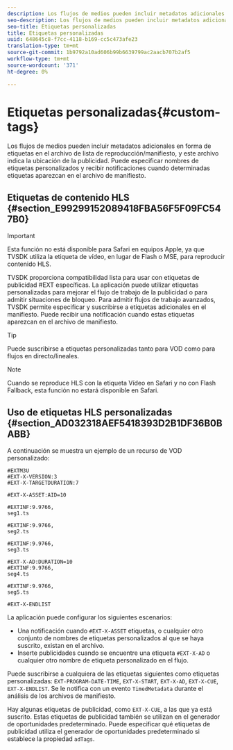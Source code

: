 ```yaml
---
description: Los flujos de medios pueden incluir metadatos adicionales en forma de etiquetas en el archivo de lista de reproducción/manifiesto, y este archivo indica la ubicación de la publicidad. Puede especificar nombres de etiquetas personalizados y recibir notificaciones cuando determinadas etiquetas aparezcan en el archivo de manifiesto.
seo-description: Los flujos de medios pueden incluir metadatos adicionales en forma de etiquetas en el archivo de lista de reproducción/manifiesto, y este archivo indica la ubicación de la publicidad. Puede especificar nombres de etiquetas personalizados y recibir notificaciones cuando determinadas etiquetas aparezcan en el archivo de manifiesto.
seo-title: Etiquetas personalizadas
title: Etiquetas personalizadas
uuid: 648645c8-f7cc-4118-b169-cc5c473afe23
translation-type: tm+mt
source-git-commit: 1b9792a10ad606b99b6639799ac2aacb707b2af5
workflow-type: tm+mt
source-wordcount: '371'
ht-degree: 0%

---
```



# Etiquetas personalizadas{#custom-tags}

Los flujos de medios pueden incluir metadatos adicionales en forma de etiquetas en el archivo de lista de reproducción/manifiesto, y este archivo indica la ubicación de la publicidad. Puede especificar nombres de etiquetas personalizados y recibir notificaciones cuando determinadas etiquetas aparezcan en el archivo de manifiesto.

## Etiquetas de contenido HLS {#section_E99299152089418FBA56F5F09FC547B0}

>[!IMPORTANT]
>
>Esta función no está disponible para Safari en equipos Apple, ya que TVSDK utiliza la etiqueta de vídeo, en lugar de Flash o MSE, para reproducir contenido HLS.

TVSDK proporciona compatibilidad lista para usar con etiquetas de publicidad #EXT específicas. La aplicación puede utilizar etiquetas personalizadas para mejorar el flujo de trabajo de la publicidad o para admitir situaciones de bloqueo. Para admitir flujos de trabajo avanzados, TVSDK permite especificar y suscribirse a etiquetas adicionales en el manifiesto. Puede recibir una notificación cuando estas etiquetas aparezcan en el archivo de manifiesto.

>[!TIP]
>
>Puede suscribirse a etiquetas personalizadas tanto para VOD como para flujos en directo/lineales.

>[!NOTE]
>
>Cuando se reproduce HLS con la etiqueta Vídeo en Safari y no con Flash Fallback, esta función no estará disponible en Safari.

## Uso de etiquetas HLS personalizadas {#section_AD032318AEF5418393D2B1DF36B0BABB}

A continuación se muestra un ejemplo de un recurso de VOD personalizado:

```
#EXTM3U
#EXT-X-VERSION:3
#EXT-X-TARGETDURATION:7
 
#EXT-X-ASSET:AID=10
 
#EXTINF:9.9766,
seg1.ts
 
#EXTINF:9.9766,
seg2.ts
 
#EXTINF:9.9766,
seg3.ts
 
#EXT-X-AD:DURATION=10
#EXTINF:9.9766,
seg4.ts
 
#EXTINF:9.9766,
seg5.ts
 
#EXT-X-ENDLIST
```

La aplicación puede configurar los siguientes escenarios:

* Una notificación cuando `#EXT-X-ASSET` etiquetas, o cualquier otro conjunto de nombres de etiquetas personalizados al que se haya suscrito, existan en el archivo.
* Inserte publicidades cuando se encuentre una etiqueta `#EXT-X-AD` o cualquier otro nombre de etiqueta personalizado en el flujo.

Puede suscribirse a cualquiera de las etiquetas siguientes como etiquetas personalizadas: `EXT-PROGRAM-DATE-TIME`, `EXT-X-START`, `EXT-X-AD`, `EXT-X-CUE`, `EXT-X-ENDLIST`. Se le notifica con un evento `TimedMetadata` durante el análisis de los archivos de manifiesto.

Hay algunas etiquetas de publicidad, como `EXT-X-CUE`, a las que ya está suscrito. Estas etiquetas de publicidad también se utilizan en el generador de oportunidades predeterminado. Puede especificar qué etiquetas de publicidad utiliza el generador de oportunidades predeterminado si establece la propiedad `adTags`.
